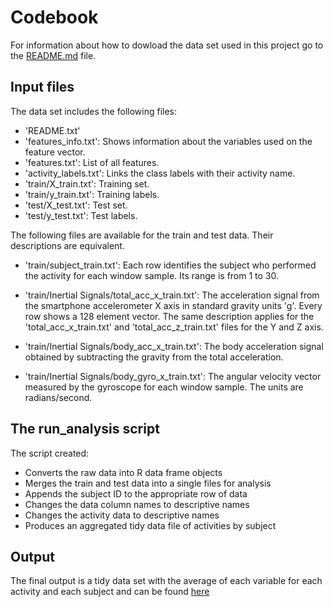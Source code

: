 # Codebook

For information about how to dowload the data set used in this project go to the [README.md](https://github.com/JPSantistebanQ/Getting-and-Cleaning-Data-Course-Project/blob/master/README.md) file.

## Input files

The data set includes the following files:

* 'README.txt'
* 'features_info.txt': Shows information about the variables used on the feature vector.
* 'features.txt': List of all features.
* 'activity_labels.txt': Links the class labels with their activity name.
* 'train/X_train.txt': Training set.
* 'train/y_train.txt': Training labels.
* 'test/X_test.txt': Test set.
* 'test/y_test.txt': Test labels.

The following files are available for the train and test data. Their descriptions are equivalent. 

* 'train/subject_train.txt': Each row identifies the subject who performed the activity for each window sample. Its range is from 1 to 30. 

* 'train/Inertial Signals/total_acc_x_train.txt': The acceleration signal from the smartphone accelerometer X axis in standard gravity units 'g'. Every row shows a 128 element vector. The same description applies for the 'total_acc_x_train.txt' and 'total_acc_z_train.txt' files for the Y and Z axis. 

* 'train/Inertial Signals/body_acc_x_train.txt': The body acceleration signal obtained by subtracting the gravity from the total acceleration. 

* 'train/Inertial Signals/body_gyro_x_train.txt': The angular velocity vector measured by the gyroscope for each window sample. The units are radians/second. 

## The run_analysis script

The script created:

* Converts the raw data into R data frame objects
* Merges the train and test data into a single files for analysis
* Appends the subject ID to the appropriate row of data
* Changes the data column names to descriptive names
* Changes the activity data to descriptive names
* Produces an aggregated tidy data file of activities by subject

## Output

The final output is a tidy data set with the average of each variable for each activity and each subject and can be found [here](https://github.com/JPSantistebanQ/Getting-and-Cleaning-Data-Course-Project/blob/master/tidy_data.txt)